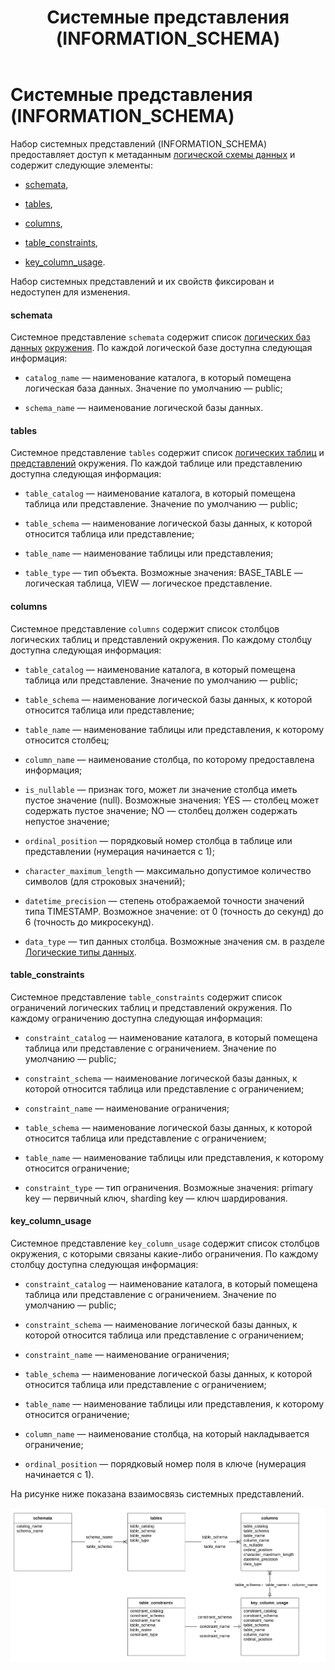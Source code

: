 ﻿---
layout: default
title: Системные представления (INFORMATION_SCHEMA)
nav_order: 7
parent: Справочная информация
has_children: false
---

Системные представления (INFORMATION_SCHEMA)
=============================================

Набор системных представлений (INFORMATION_SCHEMA) предоставляет доступ к метаданным 
[логической схемы данных](../../Обзор_понятий_компонентов_и_связей/Основные_понятия/Логическая_схема_данных/Логическая_схема_данных.md) 
и содержит следующие элементы:

*   [schemata](<LINK>),

*   [tables](<LINK>),

*   [columns](<LINK>),

*   [table_constraints](<LINK>),

*   [key_column_usage](<LINK>).


Набор системных представлений и их свойств фиксирован и недоступен для изменения.

#### schemata

Системное представление `schemata` содержит список [логических баз данных](../../Обзор_понятий_компонентов_и_связей/Основные_понятия/Логическая_база_данных/Логическая_база_данных.md) 
[окружения](../../Обзор_понятий_компонентов_и_связей/Основные_понятия/Окружение/Окружение.md). 
По каждой логической базе доступна следующая информация:

*   `catalog_name` — наименование каталога, в который помещена логическая база данных. Значение 
    по умолчанию — public;

*   `schema_name` — наименование логической базы данных.


#### tables

Системное представление `tables` содержит список [логических таблиц](../../Обзор_понятий_компонентов_и_связей/Основные_понятия/Логическая_таблица/Логическая_таблица.md) 
и [представлений](../../Обзор_понятий_компонентов_и_связей/Основные_понятия/Логическое_представление/Логическое_представление.md) 
окружения. По каждой таблице или представлению доступна следующая информация:

*   `table_catalog` — наименование каталога, в который помещена таблица или представление. 
    Значение по умолчанию — public;

*   `table_schema` — наименование логической базы данных, к которой относится таблица или представление;

*   `table_name` — наименование таблицы или представления;

*   `table_type` — тип объекта. Возможные значения: BASE_TABLE — логическая таблица, VIEW — логическое 
    представление.


#### columns

Системное представление `columns` содержит список столбцов логических таблиц и представлений окружения. 
По каждому столбцу доступна следующая информация:

*   `table_catalog` — наименование каталога, в который помещена таблица или представление. Значение 
    по умолчанию — public;

*   `table_schema` — наименование логической базы данных, к которой относится таблица или представление;

*   `table_name` — наименование таблицы или представления, к которому относится столбец;

*   `column_name` — наименование столбца, по которому предоставлена информация;

*   `is_nullable` — признак того, может ли значение столбца иметь пустое значение (null). Возможные 
    значения: YES — столбец может содержать пустое значение; NO — столбец должен содержать непустое 
    значение;

*   `ordinal_position` — порядковый номер столбца в таблице или представлении (нумерация начинается с 1);

*   `character_maximum_length` — максимально допустимое количество символов (для строковых значений);

*   `datetime_precision` — степень отображаемой точности значений типа TIMESTAMP. Возможное значение: 
    от 0 (точность до секунд) до 6 (точность до микросекунд).

*   `data_type` — тип данных столбца. Возможные значения см. в разделе [Логические типы данных](../Поддерживаемые_типы_данных/Логические_типы_данных/Логические_типы_данных.md).

#### table_constraints

Системное представление `table_constraints` содержит список ограничений логических таблиц и представлений 
окружения. По каждому ограничению доступна следующая информация:

*   `constraint_catalog` — наименование каталога, в который помещена таблица или представление 
    с ограничением. Значение по умолчанию — public;

*   `constraint_schema` — наименование логической базы данных, к которой относится таблица или 
    представление с ограничением;

*   `constraint_name` — наименование ограничения;

*   `table_schema` — наименование логической базы данных, к которой относится таблица или представление 
    с ограничением;

*   `table_name` — наименование таблицы или представления, к которому относится ограничение;

*   `constraint_type` — тип ограничения. Возможные значения: primary key — первичный ключ, sharding key — 
    ключ шардирования.


#### key_column_usage

Системное представление `key_column_usage` содержит список столбцов окружения, с которыми связаны 
какие-либо ограничения. По каждому столбцу доступна следующая информация:

*   `constraint_catalog` — наименование каталога, в который помещена таблица или представление 
    с ограничением. Значение по умолчанию — public;

*   `constraint_schema` — наименование логической базы данных, к которой относится таблица 
    или представление с ограничением;

*   `constraint_name` — наименование ограничения;

*   `table_schema` — наименование логической базы данных, к которой относится таблица или представление 
    с ограничением;

*   `table_name` — наименование таблицы или представления, к которому относится ограничение;

*   `column_name` — наименование столбца, на который накладывается ограничение;

*   `ordinal_position` — порядковый номер поля в ключе (нумерация начинается с 1).

На рисунке ниже показана взаимосвязь системных представлений.

![Alt text](Связь_системных_представлений.svg)
